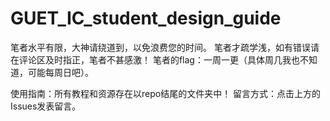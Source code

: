 # GUET_IC_student_design_guide

笔者水平有限，大神请绕道到，以免浪费您的时间。
笔者才疏学浅，如有错误请在评论区及时指正，笔者不甚感激！
笔者的flag：一周一更（具体周几我也不知道，可能每周日吧）。

使用指南：所有教程和资源存在以repo结尾的文件夹中！
留言方式：点击上方的Issues发表留言。
